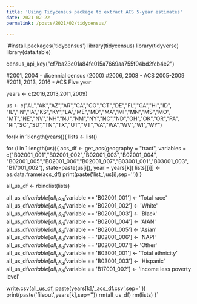 ```yaml
---
title: 'Using Tidycensus package to extract ACS 5-year estimates'
date: 2021-02-22
permalink: /posts/2021/02/tidycensus/

---
```



`#install.packages('tidycensus')
library(tidycensus)
library(tidyverse)
library(data.table)

census_api_key("cf7ba23c01a84fe015a7669aa755f04bd2fcb4e2")

#2001, 2004 - dicennial census (2000)
#2006, 2008 - ACS 2005-2009
#2011, 2013, 2016  - ACS Five year

years <- c(2016,2013,2011,2009)

us <- c("AL","AK","AZ","AR","CA","CO","CT","DE","FL","GA","HI","ID",
        "IL","IN","IA","KS","KY","LA","ME","MD","MA","MI","MN","MS","MO",
        "MT","NE","NV","NH","NJ","NM","NY","NC","ND","OH","OK","OR","PA",
        "RI","SC","SD","TN","TX","UT","VT","VA","WA","WV","WI","WY")


for(k in 1:length(years)){
  lists <- list()

  for (i in 1:length(us)){
    acs_df <- get_acs(geography = "tract", 
                       variables = c("B02001_001","B02001_002","B02001_003","B02001_004",
                                     "B02001_005","B02001_006","B02001_007","B03001_001","B03001_003",
                                     "B17001_002"),
                 state=paste(us[i]),
                 year = years[k])
    lists[[i]] <- as.data.frame(acs_df)
    print(paste('list_',us[i],sep=''))
}

all_us_df <- rbindlist(lists)

all_us_df$variable[all_us_df$variable == 'B02001_001'] <- 'Total race'
all_us_df$variable[all_us_df$variable == 'B02001_002'] <- 'White'
all_us_df$variable[all_us_df$variable == 'B02001_003'] <- 'Black'
all_us_df$variable[all_us_df$variable == 'B02001_004'] <- 'AIAN'
all_us_df$variable[all_us_df$variable == 'B02001_005'] <- 'Asian'
all_us_df$variable[all_us_df$variable == 'B02001_006'] <- 'NAPI'
all_us_df$variable[all_us_df$variable == 'B02001_007'] <- 'Other'
all_us_df$variable[all_us_df$variable == 'B03001_001'] <- 'Total ethnicity'
all_us_df$variable[all_us_df$variable == 'B03001_003'] <- 'Hispanic'
all_us_df$variable[all_us_df$variable == 'B17001_002'] <- 'Income less poverty level'

write.csv(all_us_df, paste(years[k],'_acs_df.csv',sep=''))
print(paste('fileout',years[k],sep=''))
rm(all_us_df)
rm(lists)
}`
